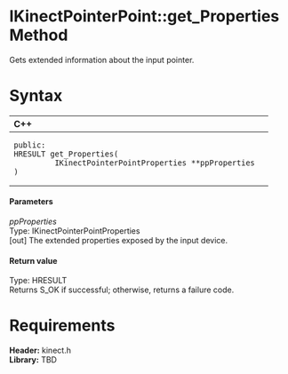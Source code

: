 IKinectPointerPoint::get\_Properties Method  
===========================================  

Gets extended information about the input pointer. <span id="syntaxSection"></span>

Syntax  
======  

<table>
<colgroup>
<col width="100%" />
</colgroup>
<thead>
<tr class="header">
<th align="left">C++</th>
</tr>
</thead>
<tbody>
<tr class="odd">
<td align="left"><pre><code>public:  
HRESULT get_Properties(  
         IKinectPointerPointProperties **ppProperties  
)</code></pre></td>
</tr>
</tbody>
</table>

<span id="ID4EG"></span>
#### Parameters  

*ppProperties*    
Type: IKinectPointerPointProperties  
[out] The extended properties exposed by the input device.  

<span id="ID4EP"></span>
#### Return value  

Type: HRESULT  
Returns S\_OK if successful; otherwise, returns a failure code.  

<span id="requirements"></span>

Requirements  
============  

**Header:** kinect.h  
**Library:** TBD  



<!--Please do not edit the data in the comment block below.-->
<!--
TOCTitle : get_Properties Method
RLTitle : IKinectPointerPoint::get_Properties Method
KeywordK : get_Properties method
KeywordK : IKinectPointerPoint::get_Properties method
KeywordF : IKinectPointerPoint::get_Properties
KeywordF : get_Properties
KeywordF : Microsoft.Kinect.kinect.IKinectPointerPoint.get_Properties(IKinectPointerPointProperties@)
KeywordA : M:Microsoft.Kinect.kinect.IKinectPointerPoint.get_Properties(IKinectPointerPointProperties@)
AssetID : M:Microsoft.Kinect.kinect.IKinectPointerPoint.get_Properties(IKinectPointerPointProperties@)
Locale : en-us
CommunityContent : 1
APIType : Managed
APILocation : 
APIName : Microsoft.Kinect.kinect.IKinectPointerPoint::get_Properties
TargetOS : Windows
TopicType : kbSyntax
DevLang : C++
DocSet : K4Wv2
ProjType : K4Wv2Proj
Technology : Kinect for Windows
Product : Kinect for Windows SDK v2
productversion : 20
-->
